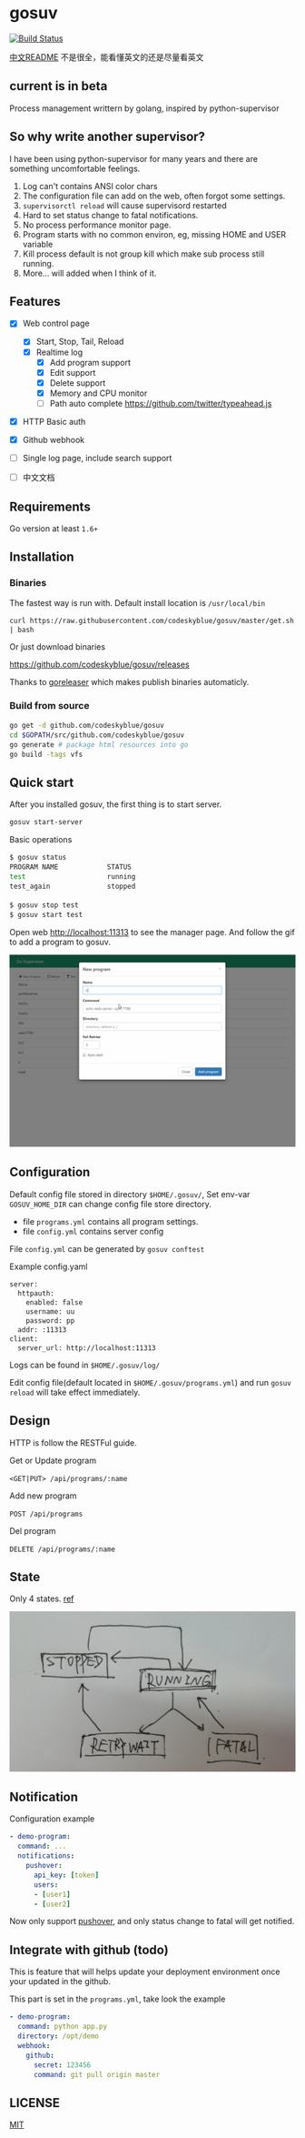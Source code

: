 # gosuv
[![Build Status](https://travis-ci.org/codeskyblue/gosuv.svg)](https://travis-ci.org/codeskyblue/gosuv)

[中文README](README_ZH.md) 不是很全，能看懂英文的还是尽量看英文

## current is in beta
Process management writtern by golang, inspired by python-supervisor

## So why write another supervisor?
I have been using python-supervisor for many years and there are something uncomfortable feelings.

1. Log can't contains ANSI color chars
1. The configuration file can add on the web, often forgot some settings.
1. `supervisorctl reload` will cause supervisord restarted
1. Hard to set status change to fatal notifications.
1. No process performance monitor page.
1. Program starts with no common environ, eg, missing HOME and USER variable
1. Kill process default is not group kill which make sub process still running.
1. More... will added when I think of it.

## Features

* [x] Web control page
	
  * [x] Start, Stop, Tail, Reload
  * [x] Realtime log
	* [x] Add program support
	* [x] Edit support
	* [x] Delete support
	* [x] Memory and CPU monitor
	* [ ] Path auto complete <https://github.com/twitter/typeahead.js>

* [x] HTTP Basic auth
* [x] Github webhook
* [ ] Single log page, include search support
* [ ] 中文文档

## Requirements
Go version at least `1.6+`

## Installation
### Binaries
The fastest way is run with. Default install location is `/usr/local/bin`

```
curl https://raw.githubusercontent.com/codeskyblue/gosuv/master/get.sh | bash
```

Or just download binaries

<https://github.com/codeskyblue/gosuv/releases>

Thanks to [goreleaser](https://github.com/goreleaser/goreleaser) which makes publish binaries automaticly.

### Build from source
```sh
go get -d github.com/codeskyblue/gosuv
cd $GOPATH/src/github.com/codeskyblue/gosuv
go generate # package html resources into go
go build -tags vfs
```

## Quick start
After you installed gosuv, the first thing is to start server.

```sh
gosuv start-server
```

Basic operations

```sh
$ gosuv status
PROGRAM NAME            STATUS
test                    running
test_again              stopped

$ gosuv stop test
$ gosuv start test
```

Open web <http://localhost:11313> to see the manager page. And follow the gif to add a program to gosuv.


![gosuv web](docs/gosuv.gif)

## Configuration
Default config file stored in directory `$HOME/.gosuv/`, Set env-var `GOSUV_HOME_DIR` can change config file store directory.

- file `programs.yml` contains all program settings.
- file `config.yml` contains server config

File `config.yml` can be generated by `gosuv conftest`

Example config.yaml

```
server:
  httpauth:
    enabled: false
    username: uu
    password: pp
  addr: :11313
client:
  server_url: http://localhost:11313
```

Logs can be found in `$HOME/.gosuv/log/`

Edit config file(default located in `$HOME/.gosuv/programs.yml`) and run `gosuv reload` will take effect immediately.

## Design
HTTP is follow the RESTFul guide.

Get or Update program

`<GET|PUT> /api/programs/:name`

Add new program

`POST /api/programs`

Del program

`DELETE /api/programs/:name`

## State
Only 4 states. [ref](http://supervisord.org/subprocess.html#process-states)

![states](docs/states.png)

## Notification
Configuration example

```yaml
- demo-program:
  command: ...
  notifications:
    pushover:
      api_key: [token]
      users:
      - [user1]
      - [user2]
```

Now only support [pushover](https://pushover.net/api), and only status change to fatal will get notified.

## Integrate with github (todo)
This is feature that will helps update your deployment environment once your updated in the github.

This part is set in the `programs.yml`, take look the example

```yml
- demo-program:
  command: python app.py
  directory: /opt/demo
  webhook:
    github:
      secret: 123456
      command: git pull origin master
```

## LICENSE
[MIT](LICENSE)
